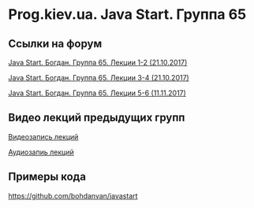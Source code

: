 Prog.kiev.ua. Java Start. Группа 65
===

## Cсылки на форум

[Java Start. Богдан. Группа 65. Лекции 1-2 (21.10.2017)](https://prog.kiev.ua/forum/index.php/topic,3221.0.html)

[Java Start. Богдан. Группа 65. Лекции 3-4 (21.10.2017)](https://prog.kiev.ua/forum/index.php/topic,3234.0.html)

[Java Start. Богдан. Группа 65. Лекции 5-6 (11.11.2017)](https://prog.kiev.ua/forum/index.php/topic,3235.0.html)

## Видео лекций предыдущих групп

[Видеозапись лекций](https://mega.nz/#F!SRclnQQT)

[Аудиозапиь лекций](https://mega.nz/#F!GY8UjTBS)

## Примеры кода

https://github.com/bohdanvan/javastart
